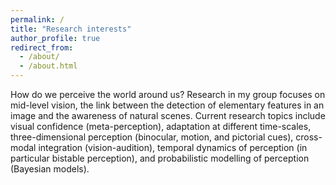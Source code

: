 ```yaml
---
permalink: /
title: "Research interests"
author_profile: true
redirect_from: 
  - /about/
  - /about.html
---
```


How do we perceive the world around us? Research in my group focuses on mid-level vision, the link between the detection of elementary features in an image and the awareness of natural scenes. Current research topics include visual confidence (meta-perception), adaptation at different time-scales, three-dimensional perception (binocular, motion, and pictorial cues), cross-modal integration (vision-audition), temporal dynamics of perception (in particular bistable perception), and probabilistic modelling of perception (Bayesian models).

